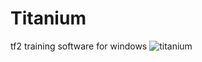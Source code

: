 # Titanium
tf2 training software for windows
![titanium](https://github.com/mozii-mozii/Titanium/assets/157059840/b8c8a50a-eb5d-43c9-95fa-271042e2d60a)
